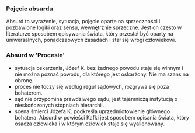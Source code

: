 ### Pojęcie absurdu
Absurd to wyrażenie, sytuacja, pojęcie oparte na sprzeczności i pozbawione logiki oraz sensu, wewnętrznie sprzeczne. Jest on często w literaturze sposobem opisywania świata, który przestał być oparty na uniwersalnych, ponadczaowych zasadach i stał się wrogi człowiekowi. 

### Absurd w 'Procesie'
- sytuacja oskarżenia, Józef K. bez żadnego powodu staje się winnym i nie można poznać powodu, dla którego jest oskarżony. Nie ma szans na obronę.
- proces nie toczy się według reguł sądowych, rozgrywa się poza bohaterem.
- sąd nie przypomina prawdziwego sądu, jest tajemniczą instytucją o nieskończonych stopniach hierarchii.
- scena śmierci Jóżefa K. podkreśla uprzedmiotowienie głównego bohatera.
Absurd w powieści Kafki jest sposobem opisania świata, który osacza człowieka i w którym człowiek staje się wyalienowany.